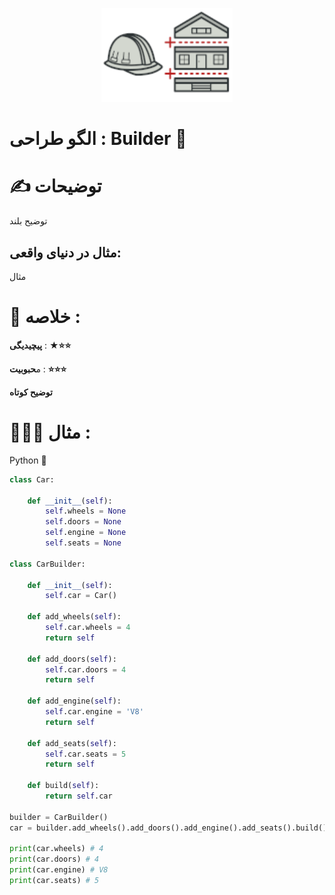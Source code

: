 <p align="center">
  <img src="https://github.com/mojtabapaso/Design-Pattern-Persian/blob/main/img/Creational/builder-mini.png" height="150px" />
</p>

# الگو طراحی :  Builder 👷
 
# ✍️ توضیحات 
توضیح بلند

## مثال در دنیای واقعی:
مثال

 # 📝 خلاصه :
**پیچیدیگی** : **★⭐⭐** 

م**حبوبیت** : **⭐⭐⭐**

**توضیح کوتاه**

# 👨🏻‍💻 مثال  :
Python 🐍 


```python
class Car:

    def __init__(self):
        self.wheels = None
        self.doors = None
        self.engine = None
        self.seats = None

class CarBuilder:

    def __init__(self):
        self.car = Car()

    def add_wheels(self):
        self.car.wheels = 4
        return self
    
    def add_doors(self):
        self.car.doors = 4
        return self

    def add_engine(self):
        self.car.engine = 'V8'
        return self 

    def add_seats(self):
        self.car.seats = 5
        return self

    def build(self):
        return self.car

builder = CarBuilder()
car = builder.add_wheels().add_doors().add_engine().add_seats().build()

print(car.wheels) # 4
print(car.doors) # 4
print(car.engine) # V8 
print(car.seats) # 5
```

